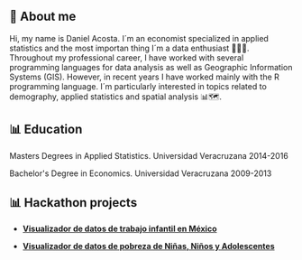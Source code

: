 
## 👋 About me

Hi, my name is Daniel Acosta. I´m an economist specialized in applied statistics and the most importan thing I´m a data enthusiast 👨🏻‍💻. Throughout my professional career, I have worked with several programming languages for data analysis as well as Geographic Information Systems (GIS). However, in recent years I have worked mainly with the R programming language. I´m particularly interested in topics related to demography, applied statistics and spatial analysis 📊🗺️. 

## 📊 Education

 Masters Degrees in Applied Statistics.
  Universidad Veracruzana
  2014-2016
  
 Bachelor's Degree in Economics.
  Universidad Veracruzana
  2009-2013

## 📊 Hackathon projects

- **[Visualizador de datos de trabajo infantil en México](https://dacostageo.shinyapps.io/hackaton_2024/)**

- **[Visualizador de datos de pobreza de Niñas, Niños y Adolescentes](https://dacostageo.shinyapps.io/NNA_pobreza/)**
